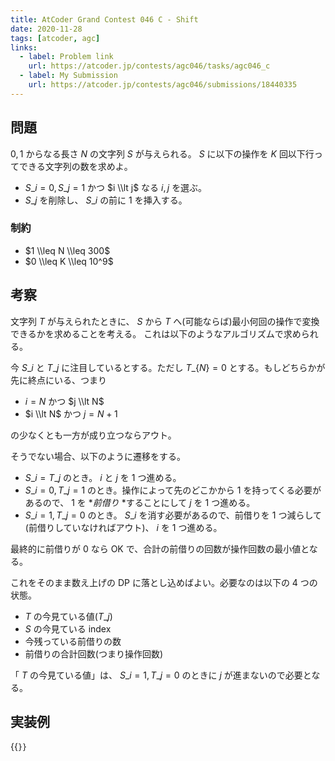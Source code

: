 ```yaml
---
title: AtCoder Grand Contest 046 C - Shift
date: 2020-11-28
tags: [atcoder, agc]
links:
  - label: Problem link
    url: https://atcoder.jp/contests/agc046/tasks/agc046_c
  - label: My Submission
    url: https://atcoder.jp/contests/agc046/submissions/18440335
---
```


## 問題

$0, 1$ からなる長さ $N$ の文字列 $S$ が与えられる。 $S$ に以下の操作を $K$ 回以下行ってできる文字列の数を求めよ。

- $S\_i = 0, S\_j = 1$ かつ $i \\lt j$ なる $i, j$ を選ぶ。
- $S\_j$ を削除し、 $S\_i$ の前に $1$ を挿入する。

### 制約

- $1 \\leq N \\leq 300$
- $0 \\leq K \\leq 10^9$

## 考察

文字列 $T$ が与えられたときに、 $S$ から $T$ へ(可能ならば)最小何回の操作で変換できるかを求めることを考える。
これは以下のようなアルゴリズムで求められる。

今 $S\_i$ と $T\_j$ に注目しているとする。ただし $T\_\{N\}=0$ とする。もしどちらかが先に終点にいる、つまり

- $i = N$ かつ $j \\lt N$
- $i \\lt N$ かつ $j=N+1$

の少なくとも一方が成り立つならアウト。

そうでない場合、以下のように遷移をする。

- $S\_i = T\_j$ のとき。 $i$ と $j$ を 1 つ進める。
- $S\_i = 0, T\_j = 1$ のとき。操作によって先のどこかから $1$ を持ってくる必要があるので、 $1$ を \*_前借り_ \*することにして $j$ を 1 つ進める。
- $S\_i = 1, T\_j = 0$ のとき。 $S\_i$ を消す必要があるので、前借りを 1 つ減らして(前借りしていなければアウト)、 $i$ を 1 つ進める。

最終的に前借りが $0$ なら OK で、合計の前借りの回数が操作回数の最小値となる。

これをそのまま数え上げの DP に落とし込めばよい。必要なのは以下の 4 つの状態。

- $T$ の今見ている値($T\_j$)
- $S$ の今見ている index
- 今残っている前借りの数
- 前借りの合計回数(つまり操作回数)

「 $T$ の今見ている値」は、 $S\_i = 1, T\_j = 0$ のときに $j$ が進まないので必要となる。

## 実装例

{{<code file="main.cpp" language="cpp">}}
